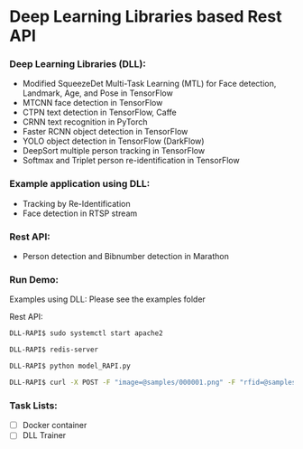 # Deep Learning Libraries based Rest API

### Deep Learning Libraries (DLL):
- Modified SqueezeDet Multi-Task Learning (MTL) for Face detection, Landmark, Age, and Pose in TensorFlow
- MTCNN face detection in TensorFlow
- CTPN text detection in TensorFlow, Caffe
- CRNN text recognition in PyTorch
- Faster RCNN object detection in TensorFlow
- YOLO object detection in TensorFlow (DarkFlow)
- DeepSort multiple person tracking in TensorFlow
- Softmax and Triplet person re-identification in TensorFlow

### Example application using DLL:
- Tracking by Re-Identification
- Face detection in RTSP stream

### Rest API:
- Person detection and Bibnumber detection in Marathon

### Run Demo:
Examples using DLL: Please see the examples folder

Rest API:

```sh
DLL-RAPI$ sudo systemctl start apache2
```

```sh
DLL-RAPI$ redis-server
```
 
```sh
DLL-RAPI$ python model_RAPI.py
```

```sh
DLL-RAPI$ curl -X POST -F "image=@samples/000001.png" -F "rfid=@samples/rfid.csv" 'http://localhost/predict_bibnumber'
```

### Task Lists:
- [ ] Docker container
- [ ] DLL Trainer
